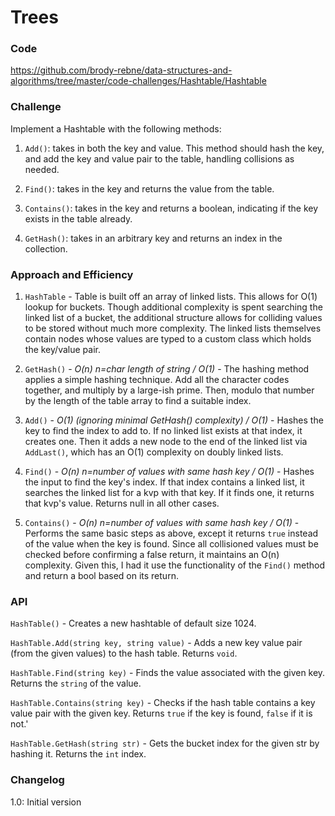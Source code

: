 # Trees

### Code

https://github.com/brody-rebne/data-structures-and-algorithms/tree/master/code-challenges/Hashtable/Hashtable

### Challenge

Implement a Hashtable with the following methods:

1. `Add()`: takes in both the key and value. This method should hash the key, and add the key and value pair to the table, handling collisions as needed.

1. `Find()`: takes in the key and returns the value from the table.

1. `Contains()`: takes in the key and returns a boolean, indicating if the key exists in the table already.

1. `GetHash()`: takes in an arbitrary key and returns an index in the collection.

### Approach and Efficiency

1. `HashTable` - Table is built off an array of linked lists. This allows for O(1) lookup for buckets. Though additional complexity is spent searching the linked list of a bucket, the additional structure allows for colliding values to be stored without much more complexity. The linked lists themselves contain nodes whose values are typed to a custom class which holds the key/value pair.

1. `GetHash()` - *O(n) n=char length of string / O(1)* - The hashing method applies a simple hashing technique. Add all the character codes together, and multiply by a large-ish prime. Then, modulo that number by the length of the table array to find a suitable index.

1. `Add()` - *O(1) (ignoring minimal GetHash() complexity) / O(1)* - Hashes the key to find the index to add to. If no linked list exists at that index, it creates one. Then it adds a new node to the end of the linked list via `AddLast()`, which has an O(1) complexity on doubly linked lists.

1. `Find()` - *O(n) n=number of values with same hash key / O(1)* - Hashes the input to find the key's index. If that index contains a linked list, it searches the linked list for a kvp with that key. If it finds one, it returns that kvp's value. Returns null in all other cases.

1. `Contains()` - *O(n) n=number of values with same hash key / O(1)* - Performs the same basic steps as above, except it returns `true` instead of the value when the key is found. Since all collisioned values must be checked before confirming a false return, it maintains an O(n) complexity. Given this, I had it use the functionality of the `Find()` method and return a bool based on its return.

### API

`HashTable()` - Creates a new hashtable of default size 1024.

`HashTable.Add(string key, string value)` - Adds a new key value pair (from the given values) to the hash table. Returns `void`.

`HashTable.Find(string key)` - Finds the value associated with the given key. Returns the `string` of the value.

`HashTable.Contains(string key)` - Checks if the hash table contains a key value pair with the given key. Returns `true` if the key is found, `false` if it is not.'

`HashTable.GetHash(string str)` - Gets the bucket index for the given str by hashing it. Returns the `int` index.

### Changelog

1.0: Initial version